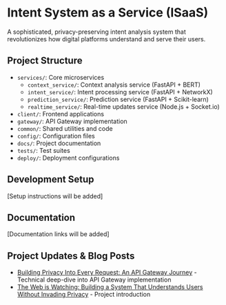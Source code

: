 # Intent System as a Service (ISaaS)

A sophisticated, privacy-preserving intent analysis system that revolutionizes how digital platforms understand and serve their users.

## Project Structure

- `services/`: Core microservices
  - `context_service/`: Context analysis service (FastAPI + BERT)
  - `intent_service/`: Intent processing service (FastAPI + NetworkX)
  - `prediction_service/`: Prediction service (FastAPI + Scikit-learn)
  - `realtime_service/`: Real-time updates service (Node.js + Socket.io)
- `client/`: Frontend applications
- `gateway/`: API Gateway implementation
- `common/`: Shared utilities and code
- `config/`: Configuration files
- `docs/`: Project documentation
- `tests/`: Test suites
- `deploy/`: Deployment configurations

## Development Setup

[Setup instructions will be added]

## Documentation

[Documentation links will be added]

## Project Updates & Blog Posts
- [Building Privacy Into Every Request: An API Gateway Journey](https://medium.com/@danielbitengo/building-privacy-into-every-request-an-api-gateway-journey-86f32315a851) - Technical deep-dive into API Gateway implementation
- [The Web is Watching: Building a System That Understands Users Without Invading Privacy](https://medium.com/@danielbitengo/the-web-is-watching-building-a-system-that-understands-users-without-invading-privacy-95ec73ff3dc5) - Project introduction

